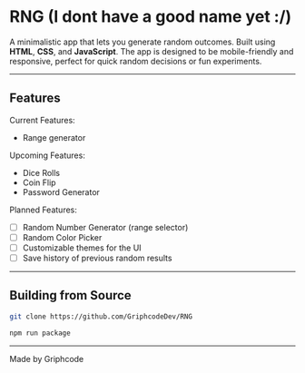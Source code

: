 # RNG (I dont have a good name yet :/)

A minimalistic app that lets you generate random outcomes. Built using **HTML**, **CSS**, and **JavaScript**. The app is designed to be mobile-friendly and responsive, perfect for quick random decisions or fun experiments.

---

## Features

Current Features:

- Range generator

Upcoming Features:

- Dice Rolls  
- Coin Flip  
- Password Generator  

Planned Features:  

- [ ] Random Number Generator (range selector)  
- [ ] Random Color Picker  
- [ ] Customizable themes for the UI  
- [ ] Save history of previous random results  

---

## Building from Source

```sh
git clone https://github.com/GriphcodeDev/RNG
```

```sh
npm run package
```

---

Made by Griphcode 

